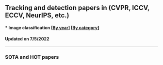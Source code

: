 ## Tracking and detection papers in (CVPR, ICCV, ECCV, NeurIPS, etc.)



####  * Image classification [[By year](https://github.com/huangxingseng/Adversarial-example-paper/blob/main/Image_classiﬁcation_Adversarial.md)]  [[By category](https://github.com/huangxingseng/Adversarial-example-paper/blob/main/Image_classiﬁcation_Adversarial.md)]

#### Updated on 7/5/2022 
---
### SOTA and HOT papers
